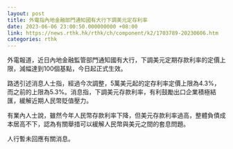 ```yaml
---
layout: post
title: 外電指內地金融部門通知國有大行下調美元定存利率
date: 2023-06-06 23:00:50.000000000 +08:00
link: https://news.rthk.hk/rthk/ch/component/k2/1703789-20230606.htm
categories: rthk
---
```


外電報道，近日內地金融監管部門通知國有大行，下調美元定期存款利率的定價上限，減幅達到100個基點，今日起正式生效。

路透引述消息人士指，經過今次調整，5萬美元起的定存利率定價上限為4.3%，而之前的上限為5.3%。消息指，下調美元存款利率，有利鼓勵出口企業積極結匯，緩解近期人民幣貶值壓力。

有業內人士說，雖然今年人民幣存款利率下降，但美元存款利率過高，整體負債成本居高不下，認為有關舉措可以緩解人民幣與美元之間的套息問題。

人行暫未回應有關消息。
